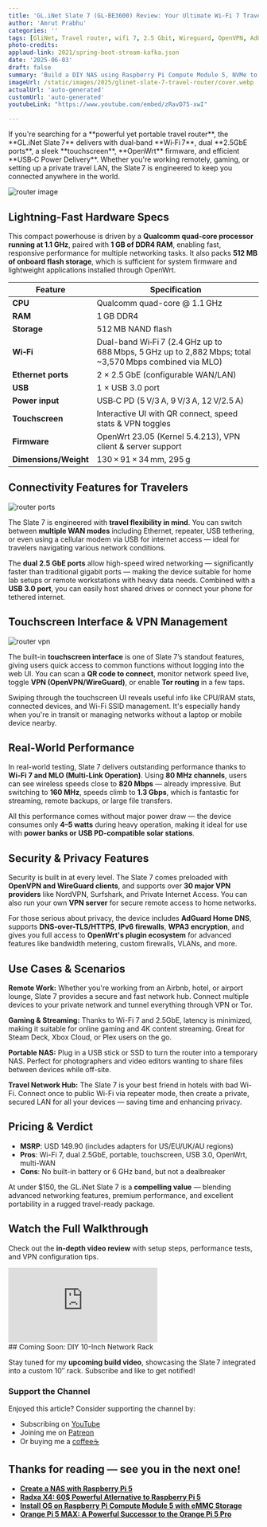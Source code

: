 ```yaml
---
title: 'GL.iNet Slate 7 (GL‑BE3600) Review: Your Ultimate Wi‑Fi 7 Travel Router'
author: 'Amrut Prabhu'
categories: ''
tags: [GliNet, Travel router, wifi 7, 2.5 Gbit, Wireguard, OpenVPN, AdGaurd]
photo-credits:
applaud-link: 2021/spring-boot-stream-kafka.json
date: '2025-06-03'
draft: false
summary: 'Build a DIY NAS using Raspberry Pi Compute Module 5, NVMe to SATA adapter, and OpenMediaVault with RAID 5.'
imageUrl: /static/images/2025/glinet-slate-7-travel-router/cover.webp
actualUrl: 'auto-generated'
customUrl: 'auto-generated'
youtubeLink: "https://www.youtube.com/embed/zRavD75-xwI"

---
```

<TOCInline toc={props.toc} asDisclosure />  
If you're searching for a **powerful yet portable travel router**, the **GL.iNet Slate 7** delivers with dual‑band **Wi‑Fi 7**, dual **2.5GbE ports**, a sleek **touchscreen**, **OpenWrt** firmware, and efficient **USB‑C Power Delivery**. Whether you're working remotely, gaming, or setting up a private travel LAN, the Slate 7 is engineered to keep you connected anywhere in the world.

![router image](/static/images/2025/glinet-slate-7-travel-router/1-router.jpg)
## Lightning-Fast Hardware Specs

This compact powerhouse is driven by a **Qualcomm quad-core processor running at 1.1 GHz**, paired with **1 GB of DDR4 RAM**, enabling fast, responsive performance for multiple networking tasks. It also packs **512 MB of onboard flash storage**, which is sufficient for system firmware and lightweight applications installed through OpenWrt.

| Feature                | Specification |
|-----------------------|---------------|
| **CPU**               | Qualcomm quad-core @ 1.1 GHz |
| **RAM**               | 1 GB DDR4 |
| **Storage**           | 512 MB NAND flash |
| **Wi‑Fi**             | Dual-band Wi‑Fi 7 (2.4 GHz up to 688 Mbps, 5 GHz up to 2,882 Mbps; total ~3,570 Mbps combined via MLO) |
| **Ethernet ports**    | 2 × 2.5 GbE (configurable WAN/LAN) |
| **USB**               | 1 × USB 3.0 port |
| **Power input**       | USB‑C PD (5 V/3 A, 9 V/3 A, 12 V/2.5 A) |
| **Touchscreen**       | Interactive UI with QR connect, speed stats & VPN toggles |
| **Firmware**          | OpenWrt 23.05 (Kernel 5.4.213), VPN client & server support |
| **Dimensions/Weight** | 130 × 91 × 34 mm, 295 g |

## Connectivity Features for Travelers
![router ports](/static/images/2025/glinet-slate-7-travel-router/3-lan.jpg)

The Slate 7 is engineered with **travel flexibility in mind**. You can switch between **multiple WAN modes** including Ethernet, repeater, USB tethering, or even using a cellular modem via USB for internet access — ideal for travelers navigating various network conditions.

The **dual 2.5 GbE ports** allow high-speed wired networking — significantly faster than traditional gigabit ports — making the device suitable for home lab setups or remote workstations with heavy data needs. Combined with a **USB 3.0 port**, you can easily host shared drives or connect your phone for tethered internet.

## Touchscreen Interface & VPN Management
![router vpn](/static/images/2025/glinet-slate-7-travel-router/2-tor.jpg)

The built-in **touchscreen interface** is one of Slate 7’s standout features, giving users quick access to common functions without logging into the web UI. You can scan a **QR code to connect**, monitor network speed live, toggle **VPN (OpenVPN/WireGuard)**, or enable **Tor routing** in a few taps.

Swiping through the touchscreen UI reveals useful info like CPU/RAM stats, connected devices, and Wi-Fi SSID management. It's especially handy when you're in transit or managing networks without a laptop or mobile device nearby.

## Real-World Performance

In real-world testing, Slate 7 delivers outstanding performance thanks to **Wi-Fi 7 and MLO (Multi-Link Operation)**. Using **80 MHz channels**, users can see wireless speeds close to **820 Mbps** — already impressive. But switching to **160 MHz**, speeds climb to **1.3 Gbps**, which is fantastic for streaming, remote backups, or large file transfers.

All this performance comes without major power draw — the device consumes only **4–5 watts** during heavy operation, making it ideal for use with **power banks or USB PD-compatible solar stations**.

## Security & Privacy Features

Security is built in at every level. The Slate 7 comes preloaded with **OpenVPN and WireGuard clients**, and supports over **30 major VPN providers** like NordVPN, Surfshark, and Private Internet Access. You can also run your own **VPN server** for secure remote access to home networks.

For those serious about privacy, the device includes **AdGuard Home DNS**, supports **DNS-over-TLS/HTTPS**, **IPv6 firewalls**, **WPA3 encryption**, and gives you full access to **OpenWrt's plugin ecosystem** for advanced features like bandwidth metering, custom firewalls, VLANs, and more.

## Use Cases & Scenarios

**Remote Work:** Whether you're working from an Airbnb, hotel, or airport lounge, Slate 7 provides a secure and fast network hub. Connect multiple devices to your private network and tunnel everything through VPN or Tor.

**Gaming & Streaming:** Thanks to Wi-Fi 7 and 2.5GbE, latency is minimized, making it suitable for online gaming and 4K content streaming. Great for Steam Deck, Xbox Cloud, or Plex users on the go.

**Portable NAS:** Plug in a USB stick or SSD to turn the router into a temporary NAS. Perfect for photographers and video editors wanting to share files between devices while off-site.

**Travel Network Hub:** The Slate 7 is your best friend in hotels with bad Wi-Fi. Connect once to public Wi-Fi via repeater mode, then create a private, secured LAN for all your devices — saving time and enhancing privacy.

## Pricing & Verdict

- **MSRP**: USD 149.90 (includes adapters for US/EU/UK/AU regions)
- **Pros**: Wi-Fi 7, dual 2.5GbE, portable, touchscreen, USB 3.0, OpenWrt, multi-WAN
- **Cons**: No built-in battery or 6 GHz band, but not a dealbreaker

At under $150, the GL.iNet Slate 7 is a **compelling value** — blending advanced networking features, premium performance, and excellent portability in a rugged travel-ready package.

## Watch the Full Walkthrough

Check out the **in-depth video review** with setup steps, performance tests, and VPN configuration tips.
<div className="md:w-1/2">
                      <iframe
                        id="video"
                        className="w-full aspect-video"
                        src="https://www.youtube.com/embed/ise2Hss3MtI"
                        frameBorder="0"
                        allow="accelerometer; autoplay; clipboard-write; encrypted-media; gyroscope; picture-in-picture"
                        allowFullScreen
                      ></iframe>
</div>
## Coming Soon: DIY 10-Inch Network Rack

Stay tuned for my **upcoming build video**, showcasing the Slate 7 integrated into a custom 10″ rack. Subscribe and like to get notified!

### Support the Channel

Enjoyed this article? Consider supporting the channel by:

- Subscribing on [YouTube](#)  
- Joining me on [Patreon](#)  
- Or buying me a [coffee☕](#)

Thanks for reading — see you in the next one!
----------

-   [**Create a NAS with Raspberry Pi 5**](https://smarthomecircle.com/create-nas-with-raspberry-pi-5)
-   [**Radxa X4: 60$ Powerful Atlernative to Raspberry Pi 5**](https://smarthomecircle.com/radxa-x4-alternative-to-raspberry-pi-5)
-   [**Install OS on Raspberry Pi Compute Module 5 with eMMC Storage**](https://smarthomecircle.com/how-to-install-os-on-raspberry-pi-compute-module-5-emmc-storage)
-   [**Orange Pi 5 MAX: A Powerful Successor to the Orange Pi 5 Pro**](https://smarthomecircle.com/Orange-pi-5-max-a-powerful-successor-to-orange-pi-5-pro)

